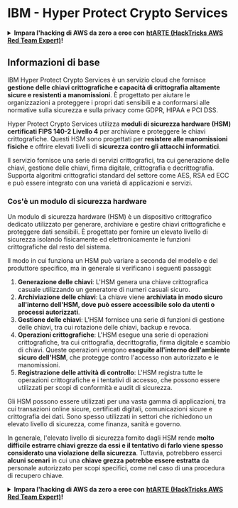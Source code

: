# IBM - Hyper Protect Crypto Services

<details>

<summary><strong>Impara l'hacking di AWS da zero a eroe con</strong> <a href="https://training.hacktricks.xyz/courses/arte"><strong>htARTE (HackTricks AWS Red Team Expert)</strong></a><strong>!</strong></summary>

Altri modi per supportare HackTricks:

* Se vuoi vedere la tua **azienda pubblicizzata su HackTricks** o **scaricare HackTricks in PDF** Controlla i [**PACCHETTI DI ABBONAMENTO**](https://github.com/sponsors/carlospolop)!
* Ottieni il [**merchandising ufficiale di PEASS & HackTricks**](https://peass.creator-spring.com)
* Scopri [**The PEASS Family**](https://opensea.io/collection/the-peass-family), la nostra collezione di [**NFT esclusivi**](https://opensea.io/collection/the-peass-family)
* **Unisciti al** 💬 [**gruppo Discord**](https://discord.gg/hRep4RUj7f) o al [**gruppo Telegram**](https://t.me/peass) o **seguimi** su **Twitter** 🐦 [**@carlospolopm**](https://twitter.com/carlospolopm)**.**
* **Condividi i tuoi trucchi di hacking inviando PR ai repository di** [**HackTricks**](https://github.com/carlospolop/hacktricks) e [**HackTricks Cloud**](https://github.com/carlospolop/hacktricks-cloud) su GitHub.

</details>

## Informazioni di base

IBM Hyper Protect Crypto Services è un servizio cloud che fornisce **gestione delle chiavi crittografiche e capacità di crittografia altamente sicure e resistenti a manomissioni**. È progettato per aiutare le organizzazioni a proteggere i propri dati sensibili e a conformarsi alle normative sulla sicurezza e sulla privacy come GDPR, HIPAA e PCI DSS.

Hyper Protect Crypto Services utilizza **moduli di sicurezza hardware (HSM) certificati FIPS 140-2 Livello 4** per archiviare e proteggere le chiavi crittografiche. Questi HSM sono progettati per **resistere alle manomissioni fisiche** e offrire elevati livelli di **sicurezza contro gli attacchi informatici**.

Il servizio fornisce una serie di servizi crittografici, tra cui generazione delle chiavi, gestione delle chiavi, firma digitale, crittografia e decrittografia. Supporta algoritmi crittografici standard del settore come AES, RSA ed ECC e può essere integrato con una varietà di applicazioni e servizi.

### Cos'è un modulo di sicurezza hardware

Un modulo di sicurezza hardware (HSM) è un dispositivo crittografico dedicato utilizzato per generare, archiviare e gestire chiavi crittografiche e proteggere dati sensibili. È progettato per fornire un elevato livello di sicurezza isolando fisicamente ed elettronicamente le funzioni crittografiche dal resto del sistema.

Il modo in cui funziona un HSM può variare a seconda del modello e del produttore specifico, ma in generale si verificano i seguenti passaggi:

1. **Generazione delle chiavi**: L'HSM genera una chiave crittografica casuale utilizzando un generatore di numeri casuali sicuro.
2. **Archiviazione delle chiavi**: La chiave viene **archiviata in modo sicuro all'interno dell'HSM, dove può essere accessibile solo da utenti o processi autorizzati**.
3. **Gestione delle chiavi**: L'HSM fornisce una serie di funzioni di gestione delle chiavi, tra cui rotazione delle chiavi, backup e revoca.
4. **Operazioni crittografiche**: L'HSM esegue una serie di operazioni crittografiche, tra cui crittografia, decrittografia, firma digitale e scambio di chiavi. Queste operazioni vengono **eseguite all'interno dell'ambiente sicuro dell'HSM**, che protegge contro l'accesso non autorizzato e le manomissioni.
5. **Registrazione delle attività di controllo**: L'HSM registra tutte le operazioni crittografiche e i tentativi di accesso, che possono essere utilizzati per scopi di conformità e audit di sicurezza.

Gli HSM possono essere utilizzati per una vasta gamma di applicazioni, tra cui transazioni online sicure, certificati digitali, comunicazioni sicure e crittografia dei dati. Sono spesso utilizzati in settori che richiedono un elevato livello di sicurezza, come finanza, sanità e governo.

In generale, l'elevato livello di sicurezza fornito dagli HSM rende **molto difficile estrarre chiavi grezze da essi e il tentativo di farlo viene spesso considerato una violazione della sicurezza**. Tuttavia, potrebbero esserci **alcuni scenari** in cui una **chiave grezza potrebbe essere estratta** da personale autorizzato per scopi specifici, come nel caso di una procedura di recupero chiave.



<details>

<summary><strong>Impara l'hacking di AWS da zero a eroe con</strong> <a href="https://training.hacktricks.xyz/courses/arte"><strong>htARTE (HackTricks AWS Red Team Expert)</strong></a><strong>!</strong></summary>

Altri modi per supportare HackTricks:

* Se vuoi vedere la tua **azienda pubblicizzata su HackTricks** o **scaricare HackTricks in PDF** Controlla i [**PACCHETTI DI ABBONAMENTO**](https://github.com/sponsors/carlospolop)!
* Ottieni il [**merchandising ufficiale di PEASS & HackTricks**](https://peass.creator-spring.com)
* Scopri [**The PEASS Family**](https://opensea.io/collection/the-peass-family), la nostra collezione di [**NFT esclusivi**](https://opensea.io/collection/the-peass-family)
* **Unisciti al** 💬 [**gruppo Discord**](https://discord.gg/hRep4RUj7f) o al [**gruppo Telegram**](https://t.me/peass) o **seguimi** su **Twitter** 🐦 [**@carlospolopm**](https://twitter.com/carlospolopm)**.**
* **Condividi i tuoi trucchi di hacking inviando PR ai repository di** [**HackTricks**](https://github.com/carlospolop/hacktricks) e [**HackTricks Cloud**](https://github.com/carlospolop/hacktricks-cloud) su GitHub.

</details>

